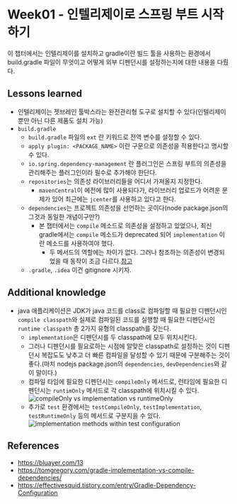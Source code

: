 # Week01 - 인텔리제이로 스프링 부트 시작하기

이 챕터에서는 인텔리제이를 설치하고 gradle이란 빌드 툴을 사용하는 환경에서
build.gradle 파일이 무엇이고 어떻게 외부 디펜던시를 설정하는지에 대한 내용을 다뤘다. 

## Lessons learned

- 인텔리제이는 젯브레인 툴박스라는 완전관리형 도구로 설치할 수 있다(인텔리제이 뿐만 아닌 다른 제품도 설치 가능)
- `build.gradle`
  - `build.gradle` 파일의 `ext` 란 키워드로 전역 변수를 설정할 수 있다.
  - `apply plugin: <PACKAGE_NAME>` 이란 구문으로 의존성을 적용한다고 명시할 수 있다.
  - `io.spring.dependency-management` 란 플러그인은 스프링 부트의 의존성을 관리해주는 플러그인이라 필수로 추가해야 한단다.
  - `repositories`는 의존성 라이브러리들을 어디서 가져올지 지정한다.
    - `mavenCentral`이 에전에 많이 사용되다가, 라이브러리 업로드가 어려운 문제가 있어 최근에는 `jcenter`를 사용하고 있다고 한다.
  - `dependencies`는 프로젝트 의존성을 선언하는 곳이다(node package.json의 그것과 동일한 개념이구만?)
    - 본 챕터에서는 `compile` 메소드로 의존성을 설정하고 있었으나, 최신 gradle에서는 `compile` 메소드가 deprecated 되어 `implementation` 이란 메소드를 사용하여야 했다.
      - 두 메서드의 역할에는 차이가 없다. 그러나 참조하는 의존성이 변경되었을 때 동작이 조금 다르다.[참고](https://bluayer.com/13)
  - `.gradle`, `.idea` 이건 gitignore 시키자.

## Additional knowledge

- java 애플리케이션은 JDK가 java 코드를 class로 컴파일할 때 필요한 디펜던시인 `compile classpath`와 실제로 컴파일된 코드를 실행할 때 필요한 디펜던시인 `runtime classpath` 총 2가지 유형의 classpath를 갖는다.
  - `implementation`은 디펜던시를 두 classpath에 모두 위치시킨다.
  - 그러나 디펜던시를 필요로하는 시점에 알맞은 classpath로 설정하는 것이 디펜던시 복잡도도 낮추고 더 빠른 컴파일을 달성할 수 있기 때문에 구분해주는 것이 좋다.(마치 nodejs package.json의 `dependencies`, `devDependencies`와 같이 말이다.)
  - 컴파일 타임에 필요한 디펜던시는 `compileOnly` 메서드로, 런타임에 필요한 디펜던시는 `runtimOnly` 메서드로 각 classpath에 위치시킬 수 있다.
    ![compileOnly vs implementation vs runtimeOnly](https://app.lucidchart.com/publicSegments/view/f2f7b3b9-7b90-4950-a571-b7919baff354/image.png)
  - 추가로 `test` 환경에서는 `testCompileOnly`, `testImplementation`, `testRuntimeOnly` 등의 메서드로 구분지을 수 있다.
    ![implementation methods within test configuration](https://app.lucidchart.com/publicSegments/view/2c8fba4d-c17b-423b-8f14-e82b435be395/image.png)

## References

- https://bluayer.com/13
- https://tomgregory.com/gradle-implementation-vs-compile-dependencies/
- https://effectivesquid.tistory.com/entry/Gradle-Dependency-Configuration


